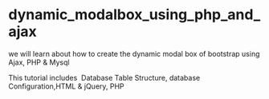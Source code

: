 # dynamic_modalbox_using_php_and_ajax
we will learn about how to create the dynamic modal box of bootstrap using Ajax, PHP &amp; Mysql

This tutorial includes  Database Table Structure, database Configuration,HTML & jQuery, PHP